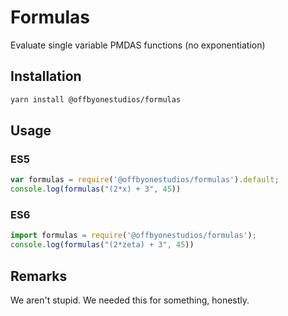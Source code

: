 #  Formulas
Evaluate single variable PMDAS functions (no exponentiation)


## Installation
```sh
yarn install @offbyonestudios/formulas
```

## Usage

### ES5
```js
var formulas = require('@offbyonestudios/formulas').default;
console.log(formulas("(2*x) + 3", 45))
```
### ES6
```js
import formulas = require('@offbyonestudios/formulas');
console.log(formulas("(2*zeta) + 3", 45))
```

## Remarks
We aren't stupid. We needed this for something, honestly.

